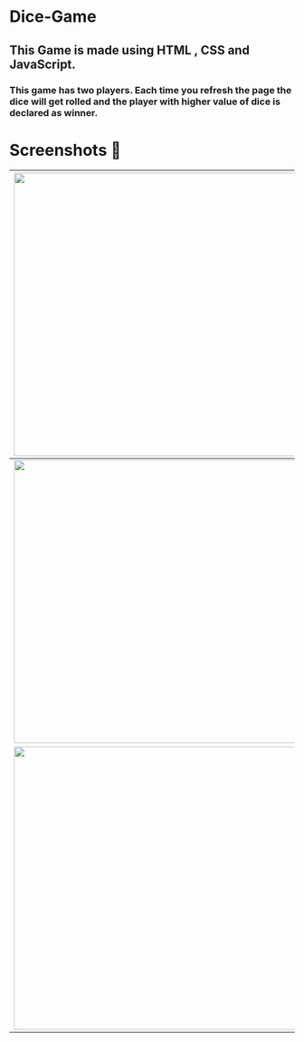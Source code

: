 # Dice-Game
## This Game is made using HTML , CSS and JavaScript.
### This game has two players. Each time you refresh the page the dice will get rolled and the player with higher value of dice is declared as winner.

# Screenshots 📸

|<img src="https://user-images.githubusercontent.com/65064180/122987655-754a9080-d3be-11eb-8f3a-f12b4cc27c39.png" height="500" width="800" />|
|---|
|<img src="https://user-images.githubusercontent.com/65064180/122987662-77145400-d3be-11eb-8051-996c396dc2a1.png" height="500" width="800" />|
|<img src="https://user-images.githubusercontent.com/65064180/122987664-77acea80-d3be-11eb-8209-f4df1259be45.png" height="500" width="800" />|
